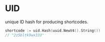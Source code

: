 # UID

unique ID hash for producing shortcodes.

```go
shortcode := uid.Hash(uuid.NewV4().String())
// "2z5bltk9wx333"
```
